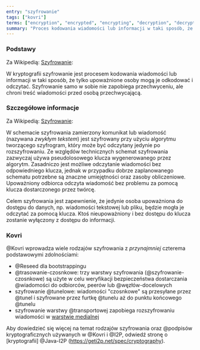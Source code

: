 ```yaml
---
entry: "szyfrowanie"
tags: ["kovri"]
terms: ["encryption", "encrypted", "encrypting", "decryption", "decrypted", "decrypting", "szyfrowanie", "szyfrowania", "szyfrowaniu", "zaszyfrowany", "zaszyfrowana", "zaszyfrowanej", "zaszyfrowanemu", "zaszyfrowaną", "zaszyfrowanego", "odszyfrowanie", "rozszyfrowanie", "odszyfrowana", "odszyfrowany", "odszyfrowanej", "odszyfrowanego", "odszyfrowanemu", "odszyfrowaną", "rozszyfrowana", "rozszyfrowany", "rozszyfrowanego", "rozszyfrowanemu", "rozszyfrowanej", "rozszyfrowaną", "szyfrowań"]
summary: "Proces kodowania wiadomości lub informacji w taki sposób, że tylko upoważnione osoby mogą je odkodować i odczytać."
---
```


### Podstawy

Za Wikipedią: [Szyfrowanie](https://en.wikipedia.org/wiki/Encryption):

>
W kryptografii szyfrowanie jest procesem kodowania wiadomości lub informacji w taki sposób, że tylko upoważnione osoby mogą je odkodować i odczytać. Szyfrowanie samo w sobie nie zapobiega przechwyceniu, ale chroni treść wiadomości przed osobą przechwycającą.

### Szczegółowe informacje

Za Wikipedią: [Szyfrowanie](https://en.wikipedia.org/wiki/Encryption):

>
W schemacie szyfrowania zamierzony komunikat lub wiadomość (nazywana *zwykłym tekstem*) jest szyfrowany przy użyciu algorytmu tworzącego szyfrogram, który może być odczytany jedynie po rozszyfrowaniu. Ze względów technicznych schemat szyfrowania zazwyczaj używa
pseudolosowego klucza wygenerowanego przez algorytm. Zasadniczo jest możliwe odczytanie wiadomości bez odpowiedniego klucza, jednak w przypadku dobrze zaplanowanego schematu potrzebne są znaczne umiejętności oraz zasoby obliczeniowe. Upoważniony odbiorca odczyta wiadomość bez problemu za pomocą klucza dostarczonego przez twórcę.

>
Celem szyfrowania jest zapewnienie, że jedynie osoba upoważniona do dostępu do danych, np. wiadomości tekstowej lub pliku, będzie mogła je odczytać za pomocą klucza. Ktoś nieupoważniony i bez dostępu do klucza zostanie wyłączony z dostępu do informacji.

### Kovri

@Kovri wprowadza wiele rodzajów szyfrowania z *przynajmniej* czterema podstawowymi zdolnościami:

- @Reseed dla bootstrappingu
- @trasowanie-czosnkowe: trzy warstwy szyfrowania (@szyfrowanie-czosnkowe) są użyte w celu weryfikacji bezpieczeństwa dostarczania @wiadomości do odbiorców, peerów lub @węzłów-docelowych
- szyfrowanie @tunelowe: wiadomości "czosnkowe" są przesyłane przez @tunel i szyfrowane przez furtkę @tunelu aż do punktu końcowego @tunelu
- szyfrowanie warstwy @transportowej zapobiega rozszyfrowaniu wiadomości w [warstwie medialnej](https://en.wikipedia.org/wiki/OSI_model)

Aby dowiedzieć się więcej na temat rodzajów szyfrowania oraz @podpisów kryptograficznych używanych w @Kovri i @I2P, odwiedź stronę o  [kryptografii] @Java-I2P (https://geti2p.net/spec/cryptography).
